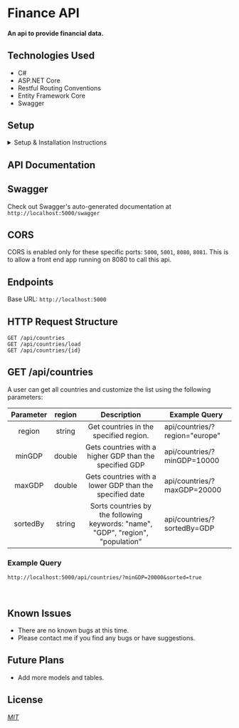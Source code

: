 # Finance API

#### An api to provide financial data.


## Technologies Used

* C#
* ASP.NET Core
* Restful Routing Conventions
* Entity Framework Core 
* Swagger

## Setup
<details>
<summary>Setup & Installation Instructions</summary>

#### Installations (if necessary)
* Install C# and .NET using the [.NET 5 SDK](https://dotnet.microsoft.com/download/dotnet-core/thank-you/sdk-5.0.100-macos-x64-installer)
* Install [MySql Community Server](https://dev.mysql.com/downloads/file/?id=484914)

#### Setup
* Clone this repository to your local machine
* Navigate to the Template.Solution folder and create a file named "appsettings.json" 
* Add the following code to the file:
  ```
  {
    "ConnectionStrings": {
        "DefaultConnection": "Server=localhost;Port=3306;database=finance_api;uid=root;pwd=[YOUR-PASSWORD-HERE];"
    }
  }
  ```
* Navigate to the Template folder and run the following commands:
* `dotnet restore` to install the necessary dependencies
* `dotnet build` to compile the project.
* `dotnet tool install --global dotnet-ef`
* `dotnet ef migrations add Initial`
* `dotnet ef database update`
* `dotnet run` to start the server.


</details>



## API Documentation

## Swagger
Check out Swagger's auto-generated documentation at `http://localhost:5000/swagger`

## CORS
CORS is enabled only for these specific ports: `5000`, `5001`, `8080`, `8081`.
This is to allow a front end app running on 8080 to call this api.

## Endpoints

Base URL: `http://localhost:5000`

## HTTP Request Structure

```
GET /api/countries
GET /api/countries/load
GET /api/countries/{id}
```

## GET /api/countries

A user can get all countries and customize the list using the following parameters:

| Parameter | region | Description | Example Query |
| :---: | :---: | :---: | --- |
| region | string | Get countries in the specified region. | api/countries/?region="europe" |
| minGDP | double | Gets countries with a higher GDP than the specified GDP | api/countries/?minGDP=10000 |
| maxGDP | double | Gets countries with a lower GDP than the specified date | api/countries/?maxGDP=20000 |
| sortedBy | string | Sorts countries by the following keywords: "name", "GDP", "region", "population"  | api/countries/?sortedBy=GDP |

### Example Query

`http://localhost:5000/api/countries/?minGDP=20000&sorted=true`   

<br>

## Known Issues
* There are no known bugs at this time.
* Please contact me if you find any bugs or have suggestions. 

## Future Plans
* Add more models and tables.

## License

_[MIT](https://opensource.org/licenses/MIT)_  

